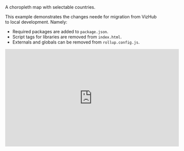 A choropleth map with selectable countries.

This example demonstrates the changes neede for migration from VizHub to local development. Namely:

 * Required packages are added to `package.json`.
 * Script tags for libraries are removed from `index.html`.
 * Externals and globals can be removed from `rollup.config.js`.

<iframe width="560" height="315" src="https://www.youtube.com/embed/L2Tj20cGJ_4?rel=0" frameborder="0" allow="autoplay; encrypted-media" allowfullscreen></iframe>
